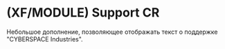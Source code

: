 # (XF/MODULE) Support CR
Небольшое дополнение, позволяющее отображать текст о поддержке "CYBERSPACE Industries".
